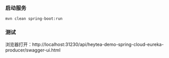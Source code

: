 
### 启动服务

```
mvn clean spring-boot:run
```

### 测试

浏览器打开：http://localhost:31230/api/heytea-demo-spring-cloud-eureka-producer/swagger-ui.html
